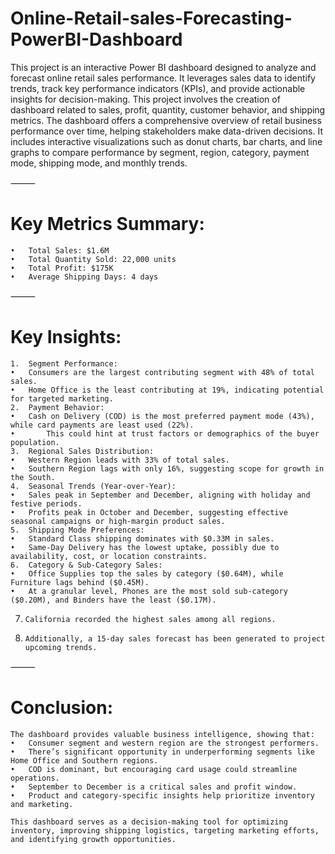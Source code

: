 # Online-Retail-sales-Forecasting-PowerBI-Dashboard
This project is an interactive Power BI dashboard designed to analyze and forecast online retail sales performance. It leverages sales data to identify trends, track key performance indicators (KPIs), and provide actionable insights for decision-making.
This project involves the creation of dashboard related to sales, profit, quantity, customer behavior, and shipping metrics. The dashboard offers a comprehensive overview of retail business performance over time, helping stakeholders make data-driven decisions. It includes interactive visualizations such as donut charts, bar charts, and line graphs to compare performance by segment, region, category, payment mode, shipping mode, and monthly trends.

⸻

# Key Metrics Summary:
	•	Total Sales: $1.6M
	•	Total Quantity Sold: 22,000 units
	•	Total Profit: $175K
	•	Average Shipping Days: 4 days

⸻

# Key Insights:
	1.	Segment Performance:
	•	Consumers are the largest contributing segment with 48% of total sales.
	•	Home Office is the least contributing at 19%, indicating potential for targeted marketing.
	2.	Payment Behavior:
	•	Cash on Delivery (COD) is the most preferred payment mode (43%), while card payments are least used (22%).
    •       This could hint at trust factors or demographics of the buyer population.
	3.	Regional Sales Distribution:
	•	Western Region leads with 33% of total sales.
	•	Southern Region lags with only 16%, suggesting scope for growth in the South.
	4.	Seasonal Trends (Year-over-Year):
	•	Sales peak in September and December, aligning with holiday and festive periods.
	•	Profits peak in October and December, suggesting effective seasonal campaigns or high-margin product sales.
	5.	Shipping Mode Preferences:
	•	Standard Class shipping dominates with $0.33M in sales.
	•	Same-Day Delivery has the lowest uptake, possibly due to availability, cost, or location constraints.
	6.	Category & Sub-Category Sales:
	•	Office Supplies top the sales by category ($0.64M), while Furniture lags behind ($0.45M).
	•	At a granular level, Phones are the most sold sub-category ($0.20M), and Binders have the least ($0.17M).
 7.     California recorded the highest sales among all regions. 
 8.     Additionally, a 15-day sales forecast has been generated to project upcoming trends.
  
⸻

# Conclusion:
    The dashboard provides valuable business intelligence, showing that:
	•	Consumer segment and western region are the strongest performers.
	•	There’s significant opportunity in underperforming segments like Home Office and Southern regions.
	•	COD is dominant, but encouraging card usage could streamline operations.
	•	September to December is a critical sales and profit window.
	•	Product and category-specific insights help prioritize inventory and marketing.

    This dashboard serves as a decision-making tool for optimizing inventory, improving shipping logistics, targeting marketing efforts, and identifying growth opportunities.

